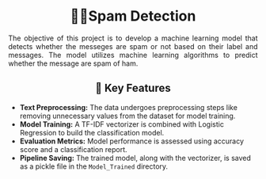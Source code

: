 <h1 align="center">📩🚫Spam Detection</h1>

<p align="justify">
The objective of this project is to develop a machine learning model that detects whether the messeges are spam or not based on their label and messages. The model utilizes machine learning algorithms to predict whether the message are spam of ham.
</p>

<h2 align="center">🚀 Key Features</h2>
<ul>
    <li><b>Text Preprocessing:</b> The data undergoes preprocessing steps like removing unnecessary values from the dataset for model training.</li>
    <li><b>Model Training:</b> A TF-IDF vectorizer is combined with Logistic Regression to build the classification model.</li>
    <li><b>Evaluation Metrics:</b> Model performance is assessed using accuracy score and a classification report.</li>
    <li><b>Pipeline Saving:</b> The trained model, along with the vectorizer, is saved as a pickle file in the <code>Model_Trained</code> directory.</li>
</ul>